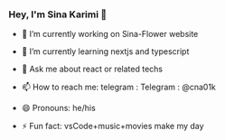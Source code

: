 ### Hey, I'm Sina Karimi 👋


- 🔭 I’m currently working on Sina-Flower website
- 🌱 I’m currently learning nextjs and typescript
- 💬 Ask me about react or related techs
- 📫 How to reach me: telegram : Telegram : @cna01k

- 😄 Pronouns: he/his
- ⚡ Fun fact: vsCode+music+movies make my day

